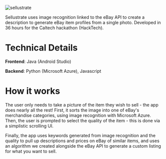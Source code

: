 ![sellustrate](https://github.com/jakebildy/sellustrate/blob/master/sellustrate_logo.png?raw=true)

Sellustrate uses image recognition linked to the eBay API to create a description to generate eBay item profiles from a single photo. Developed in 36 hours for the Caltech hackathon (HackTech).


# Technical Details
 **Frontend**: Java (Android Studio)

 **Backend**: Python (Microsoft Azure), Javascript
 
 # How it works
The user only needs to take a picture of the item they wish to sell - the app does nearly all the rest!
First, it sorts the image into one of eBay's merchandise categories, using image recognition with Microsoft Azure.
Then, the user is prompted to select the quality of the item - this is done via a simplistic scrolling UI.

Finally, the app uses keywords generated from image recognition and the quality to pull up descriptions and prices on eBay of similar items, and uses an algorithm we created alongside the eBay API to generate a custom listing for what you want to sell.


